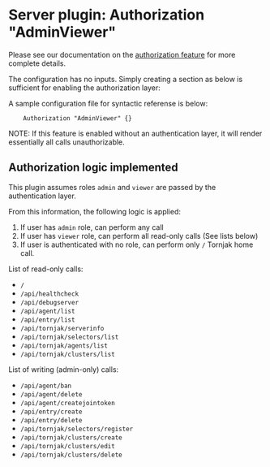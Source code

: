 # Server plugin: Authorization "AdminViewer"

Please see our documentation on the [authorization feature](./user-management.md) for more complete details. 

The configuration has no inputs. Simply creating a section as below is sufficient for enabling the authorization layer:

A sample configuration file for syntactic referense is below:

```hcl
    Authorization "AdminViewer" {}
```

NOTE: If this feature is enabled without an authentication layer, it will render essentially all calls unauthorizable. 

## Authorization logic implemented

This plugin assumes roles `admin` and `viewer` are passed by the authentication layer. 

From this information, the following logic is applied:

1. If user has `admin` role, can perform any call
2. If user has `viewer` role, can perform all read-only calls (See lists below)
3. If user is authenticated with no role, can perform only `/` Tornjak home call. 

List of read-only calls:
- `/`
- `/api/healthcheck`
- `/api/debugserver`
- `/api/agent/list`
- `/api/entry/list`
- `/api/tornjak/serverinfo`
- `/api/tornjak/selectors/list`
- `/api/tornjak/agents/list`
- `/api/tornjak/clusters/list`

List of writing (admin-only) calls:
- `/api/agent/ban`
- `/api/agent/delete`
- `/api/agent/createjointoken`
- `/api/entry/create`
- `/api/entry/delete`
- `/api/tornjak/selectors/register`
- `/api/tornjak/clusters/create`
- `/api/tornjak/clusters/edit`
- `/api/tornjak/clusters/delete`
